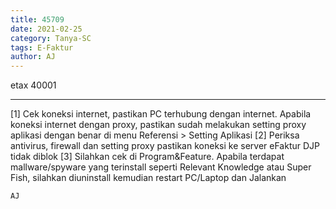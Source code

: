 ```yaml
---
title: 45709
date: 2021-02-25
category: Tanya-SC
tags: E-Faktur
author: AJ
---
```


etax 40001

---

[1] Cek koneksi internet, pastikan PC terhubung dengan internet. Apabila koneksi internet dengan proxy, pastikan sudah melakukan setting proxy aplikasi dengan benar di menu Referensi > Setting Aplikasi [2] Periksa antivirus, firewall dan setting proxy pastikan koneksi ke server eFaktur DJP tidak diblok [3] Silahkan cek di Program&Feature. Apabila terdapat mallware/spyware yang terinstall seperti Relevant Knowledge atau Super Fish, silahkan diuninstall kemudian restart PC/Laptop dan Jalankan

`AJ`
